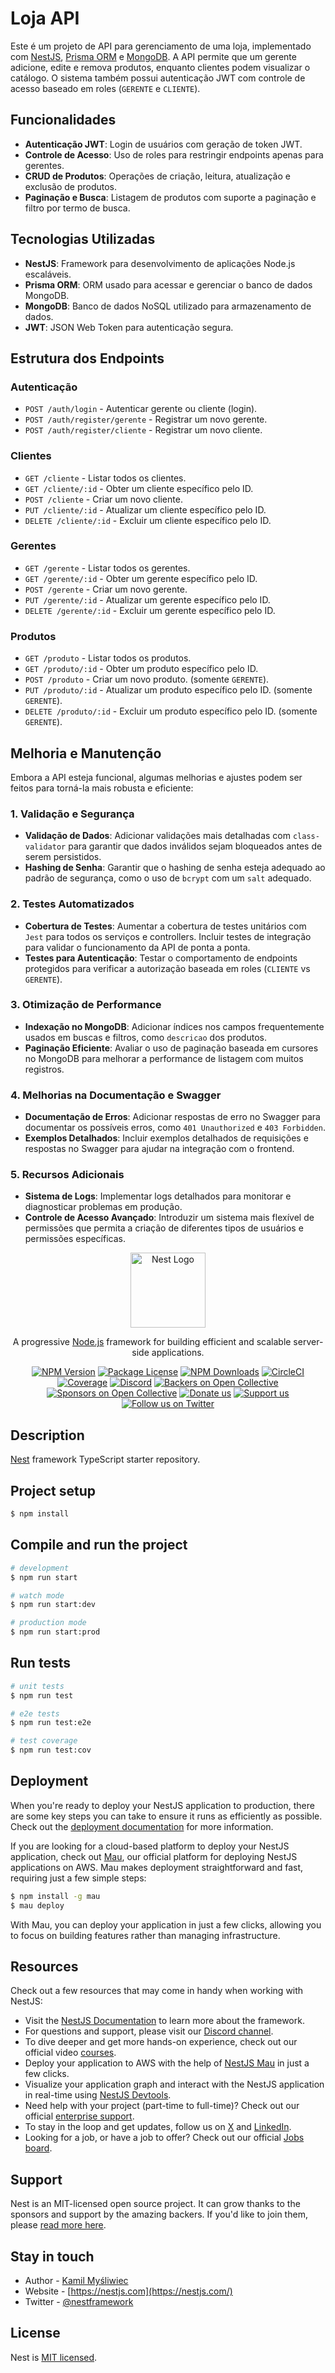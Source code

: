 # Loja API

Este é um projeto de API para gerenciamento de uma loja, implementado com [NestJS](https://nestjs.com/), [Prisma ORM](https://www.prisma.io/) e [MongoDB](https://www.mongodb.com/). A API permite que um gerente adicione, edite e remova produtos, enquanto clientes podem visualizar o catálogo. O sistema também possui autenticação JWT com controle de acesso baseado em roles (`GERENTE` e `CLIENTE`).

## Funcionalidades

- **Autenticação JWT**: Login de usuários com geração de token JWT.
- **Controle de Acesso**: Uso de roles para restringir endpoints apenas para gerentes.
- **CRUD de Produtos**: Operações de criação, leitura, atualização e exclusão de produtos.
- **Paginação e Busca**: Listagem de produtos com suporte a paginação e filtro por termo de busca.

## Tecnologias Utilizadas

- **NestJS**: Framework para desenvolvimento de aplicações Node.js escaláveis.
- **Prisma ORM**: ORM usado para acessar e gerenciar o banco de dados MongoDB.
- **MongoDB**: Banco de dados NoSQL utilizado para armazenamento de dados.
- **JWT**: JSON Web Token para autenticação segura.

## Estrutura dos Endpoints

### Autenticação

- `POST /auth/login` - Autenticar gerente ou cliente (login).
- `POST /auth/register/gerente` - Registrar um novo gerente.
- `POST /auth/register/cliente` - Registrar um novo cliente.

### Clientes

- `GET /cliente` - Listar todos os clientes.
- `GET /cliente/:id` - Obter um cliente específico pelo ID.
- `POST /cliente` - Criar um novo cliente.
- `PUT /cliente/:id` - Atualizar um cliente específico pelo ID.
- `DELETE /cliente/:id` - Excluir um cliente específico pelo ID.

### Gerentes

- `GET /gerente` - Listar todos os gerentes.
- `GET /gerente/:id` - Obter um gerente específico pelo ID.
- `POST /gerente` - Criar um novo gerente.
- `PUT /gerente/:id` - Atualizar um gerente específico pelo ID.
- `DELETE /gerente/:id` - Excluir um gerente específico pelo ID.

### Produtos

- `GET /produto` - Listar todos os produtos.
- `GET /produto/:id` - Obter um produto específico pelo ID.
- `POST /produto` - Criar um novo produto. (somente `GERENTE`).
- `PUT /produto/:id` - Atualizar um produto específico pelo ID. (somente `GERENTE`).
- `DELETE /produto/:id` - Excluir um produto específico pelo ID. (somente `GERENTE`).


## Melhoria e Manutenção

Embora a API esteja funcional, algumas melhorias e ajustes podem ser feitos para torná-la mais robusta e eficiente:

### 1. Validação e Segurança

- **Validação de Dados**: Adicionar validações mais detalhadas com `class-validator` para garantir que dados inválidos sejam bloqueados antes de serem persistidos.
- **Hashing de Senha**: Garantir que o hashing de senha esteja adequado ao padrão de segurança, como o uso de `bcrypt` com um `salt` adequado.

### 2. Testes Automatizados

- **Cobertura de Testes**: Aumentar a cobertura de testes unitários com `Jest` para todos os serviços e controllers. Incluir testes de integração para validar o funcionamento da API de ponta a ponta.
- **Testes para Autenticação**: Testar o comportamento de endpoints protegidos para verificar a autorização baseada em roles (`CLIENTE` vs `GERENTE`).

### 3. Otimização de Performance

- **Indexação no MongoDB**: Adicionar índices nos campos frequentemente usados em buscas e filtros, como `descricao` dos produtos.
- **Paginação Eficiente**: Avaliar o uso de paginação baseada em cursores no MongoDB para melhorar a performance de listagem com muitos registros.

### 4. Melhorias na Documentação e Swagger

- **Documentação de Erros**: Adicionar respostas de erro no Swagger para documentar os possíveis erros, como `401 Unauthorized` e `403 Forbidden`.
- **Exemplos Detalhados**: Incluir exemplos detalhados de requisições e respostas no Swagger para ajudar na integração com o frontend.

### 5. Recursos Adicionais

- **Sistema de Logs**: Implementar logs detalhados para monitorar e diagnosticar problemas em produção.
- **Controle de Acesso Avançado**: Introduzir um sistema mais flexível de permissões que permita a criação de diferentes tipos de usuários e permissões específicas.

<p align="center">
  <a href="http://nestjs.com/" target="blank"><img src="https://nestjs.com/img/logo-small.svg" width="120" alt="Nest Logo" /></a>
</p>

[circleci-image]: https://img.shields.io/circleci/build/github/nestjs/nest/master?token=abc123def456
[circleci-url]: https://circleci.com/gh/nestjs/nest

  <p align="center">A progressive <a href="http://nodejs.org" target="_blank">Node.js</a> framework for building efficient and scalable server-side applications.</p>
    <p align="center">
<a href="https://www.npmjs.com/~nestjscore" target="_blank"><img src="https://img.shields.io/npm/v/@nestjs/core.svg" alt="NPM Version" /></a>
<a href="https://www.npmjs.com/~nestjscore" target="_blank"><img src="https://img.shields.io/npm/l/@nestjs/core.svg" alt="Package License" /></a>
<a href="https://www.npmjs.com/~nestjscore" target="_blank"><img src="https://img.shields.io/npm/dm/@nestjs/common.svg" alt="NPM Downloads" /></a>
<a href="https://circleci.com/gh/nestjs/nest" target="_blank"><img src="https://img.shields.io/circleci/build/github/nestjs/nest/master" alt="CircleCI" /></a>
<a href="https://coveralls.io/github/nestjs/nest?branch=master" target="_blank"><img src="https://coveralls.io/repos/github/nestjs/nest/badge.svg?branch=master#9" alt="Coverage" /></a>
<a href="https://discord.gg/G7Qnnhy" target="_blank"><img src="https://img.shields.io/badge/discord-online-brightgreen.svg" alt="Discord"/></a>
<a href="https://opencollective.com/nest#backer" target="_blank"><img src="https://opencollective.com/nest/backers/badge.svg" alt="Backers on Open Collective" /></a>
<a href="https://opencollective.com/nest#sponsor" target="_blank"><img src="https://opencollective.com/nest/sponsors/badge.svg" alt="Sponsors on Open Collective" /></a>
  <a href="https://paypal.me/kamilmysliwiec" target="_blank"><img src="https://img.shields.io/badge/Donate-PayPal-ff3f59.svg" alt="Donate us"/></a>
    <a href="https://opencollective.com/nest#sponsor"  target="_blank"><img src="https://img.shields.io/badge/Support%20us-Open%20Collective-41B883.svg" alt="Support us"></a>
  <a href="https://twitter.com/nestframework" target="_blank"><img src="https://img.shields.io/twitter/follow/nestframework.svg?style=social&label=Follow" alt="Follow us on Twitter"></a>
</p>
  <!--[![Backers on Open Collective](https://opencollective.com/nest/backers/badge.svg)](https://opencollective.com/nest#backer)
  [![Sponsors on Open Collective](https://opencollective.com/nest/sponsors/badge.svg)](https://opencollective.com/nest#sponsor)-->

## Description

[Nest](https://github.com/nestjs/nest) framework TypeScript starter repository.

## Project setup

```bash
$ npm install
```

## Compile and run the project

```bash
# development
$ npm run start

# watch mode
$ npm run start:dev

# production mode
$ npm run start:prod
```

## Run tests

```bash
# unit tests
$ npm run test

# e2e tests
$ npm run test:e2e

# test coverage
$ npm run test:cov
```

## Deployment

When you're ready to deploy your NestJS application to production, there are some key steps you can take to ensure it runs as efficiently as possible. Check out the [deployment documentation](https://docs.nestjs.com/deployment) for more information.

If you are looking for a cloud-based platform to deploy your NestJS application, check out [Mau](https://mau.nestjs.com), our official platform for deploying NestJS applications on AWS. Mau makes deployment straightforward and fast, requiring just a few simple steps:

```bash
$ npm install -g mau
$ mau deploy
```

With Mau, you can deploy your application in just a few clicks, allowing you to focus on building features rather than managing infrastructure.

## Resources

Check out a few resources that may come in handy when working with NestJS:

- Visit the [NestJS Documentation](https://docs.nestjs.com) to learn more about the framework.
- For questions and support, please visit our [Discord channel](https://discord.gg/G7Qnnhy).
- To dive deeper and get more hands-on experience, check out our official video [courses](https://courses.nestjs.com/).
- Deploy your application to AWS with the help of [NestJS Mau](https://mau.nestjs.com) in just a few clicks.
- Visualize your application graph and interact with the NestJS application in real-time using [NestJS Devtools](https://devtools.nestjs.com).
- Need help with your project (part-time to full-time)? Check out our official [enterprise support](https://enterprise.nestjs.com).
- To stay in the loop and get updates, follow us on [X](https://x.com/nestframework) and [LinkedIn](https://linkedin.com/company/nestjs).
- Looking for a job, or have a job to offer? Check out our official [Jobs board](https://jobs.nestjs.com).

## Support

Nest is an MIT-licensed open source project. It can grow thanks to the sponsors and support by the amazing backers. If you'd like to join them, please [read more here](https://docs.nestjs.com/support).

## Stay in touch

- Author - [Kamil Myśliwiec](https://twitter.com/kammysliwiec)
- Website - [https://nestjs.com](https://nestjs.com/)
- Twitter - [@nestframework](https://twitter.com/nestframework)

## License

Nest is [MIT licensed](https://github.com/nestjs/nest/blob/master/LICENSE).

